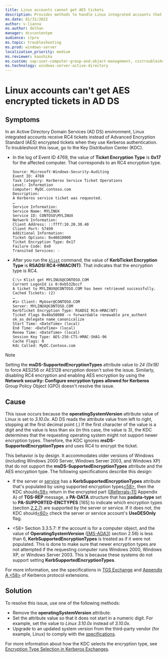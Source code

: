 ```yaml
---
title: Linux accounts cannot get AES tickets
description: Provides methods to handle Linux integrated accounts that can't get AES encrypted tickets but can get RC4 tickets in AD DS.
ms.date: 01/31/2022
author: v-lianna
ms.author: delhan
manager: dcscontentpm
audience: itpro
ms.topic: troubleshooting
ms.prod: windows-server
localization_priority: medium
ms.reviewer: kaushika
ms.custom: sap:user-computer-group-and-object-management, csstroubleshoot
ms.technology: windows-server-active-directory
---
```

# Linux accounts can't get AES encrypted tickets in AD DS

## Symptoms

In an Active Directory Domain Services (AD DS) environment, Linux integrated accounts receive RC4 tickets instead of Advanced Encryption Standard (AES) encrypted tickets when they use Kerberos authentication. To troubleshoot this issue, go to the Key Distribution Center (KDC).

- In the log of Event ID 4769, the value of **Ticket Encryption Type** is **0x17** for the affected computer. That corresponds to an RC4 encryption type.

    ```output
    Source: Microsoft-Windows-Security-Auditing 
    Event ID: 4769 
    Task Category: Kerberos Service Ticket Operations 
    Level: Information 
    Computer: MyDC.contoso.com 
    Description: 
    A Kerberos service ticket was requested. 
    … 
    Service Information: 
    Service Name: MYLINUX 
    Service ID: CONTOSO\MYLINUX 
    Network Information: 
    Client Address: ::ffff:10.20.30.40 
    Client Port: 57499 
    Additional Information: 
    Ticket Options: 0x40810000 
    Ticket Encryption Type: 0x17 
    Failure Code: 0x0 
    Transited Services: -
    ```

- After you run the [`klist`](/windows-server/administration/windows-commands/klist) command, the value of **KerbTicket Encryption Type** is **RSADSI RC4-HMAC(NT)**. That indicates that the encryption type is RC4.

    ```output
    C:\> Klist get MYLINUX@CONTOSO.COM  
    Current LogonId is 0:0xb532bccf  
    A ticket to MYLINUX@CONTOSO.COM has been retrieved successfully.  
    Cached Tickets: (2)  
    …  
    #1> Client: MyUser@CONTOSO.COM  
    Server: MYLINUX@CONTOSO.COM  
    KerbTicket Encryption Type: RSADSI RC4-HMAC(NT)  
    Ticket Flags 0x40a50000 -> forwardable renewable pre_authent ok_as_delegate name_canonicalize  
    Start Time: <DateTime> (local)  
    End Time: <DateTime> (local)  
    Renew Time: <DateTime> (local)  
    Session Key Type: AES-256-CTS-HMAC-SHA1-96  
    Cache Flags: 0  
    Kdc Called: MyDC.Contoso.com  
    ```

> [!NOTE]  
> Setting the **msDS-SupportedEncryptionTypes** attribute value to *24 (0x18)* to force AES256 or AES128 encryption doesn't solve the issue. Similarly, disabling RC4 encryption and enabling AES encryption by using the **Network security: Configure encryption types allowed for Kerberos** Group Policy Object (GPO) doesn't resolve the issue.

## Cause

This issue occurs because the **operatingSystemVersion** attribute value of Linux is set to *3.10.0x*. AD DS reads the attribute value from left to right, stopping at the first decimal point (.) If the first character of the value is a digit and the value is less than six (in this case, the value is 3), the KDC determines that the requesting operating system might not support newer encryption types. Therefore, the KDC ignores **msDS-SupportedEncryptionTypes** and uses RC4 to encrypt the ticket.

This behavior is by design. It accommodates older versions of Windows (including Windows 2000 Server, Windows Server 2003, and Windows XP) that do not support the **msDS-SupportedEncryptionTypes** attribute and the AES encryption type. The following specifications describe this design:<a id="1"></a>

- If the server or [service](/openspecs/windows_protocols/ms-kile/e720dd17-0703-4ce4-ab66-7ccf2d72c579#gt_2dc07ca2-2b40-437e-a5ec-ed28ebfb116a) has a **KerbSupportedEncryptionTypes** attribute that's populated by using supported encryption types[<58>](/openspecs/windows_protocols/ms-kile/1163bb03-7035-433e-b5a4-802247262d18#Appendix_A_58), then the KDC should[<59>](/openspecs/windows_protocols/ms-kile/1163bb03-7035-433e-b5a4-802247262d18#Appendix_A_59) return in the encrypted part ([[Referrals-11]](https://tools.ietf.org/internet-drafts/draft-ietf-krb-wg-kerberos-referrals-11) Appendix A) of **TGS-REP** message, a **PA-DATA** structure that has **padata-type** set to **PA-SUPPORTED-ENCTYPES** [165] to indicate which encryption types (section [2.2.7](/openspecs/windows_protocols/ms-kile/6cfc7b50-11ed-4b4d-846d-6f08f0812919)) are supported by the server or service. If it does not, the KDC should[<60>](/openspecs/windows_protocols/ms-kile/1163bb03-7035-433e-b5a4-802247262d18#Appendix_A_60) check the server or service account's **UseDESOnly** flag.

- <58> Section 3.3.5.7: If the account is for a computer object, and the value of **OperatingSystemVersion** ([[MS-ADA3]](/openspecs/windows_protocols/ms-ada3/4517e835-3ee6-44d4-bb95-a94b6966bfb0) section 2.56) is less than 6, **KerbSupportedEncryptionTypes** is treated as if it were not populated. This is done to make sure that newer encryption types are not attempted if the requesting computer runs Windows 2000, Windows XP, or Windows Server 2003. This is because these systems do not support setting **KerbSupportedEncryptionTypes**.

For more information, see the specifications in [TGS Exchange](/openspecs/windows_protocols/ms-kile/2e5dcf34-4b51-44a0-b45a-277ed616ca39#:~:text=if%20the%20server%20or%20service,usedesonly%20flag) and [Appendix A <58>](/openspecs/windows_protocols/ms-kile/1163bb03-7035-433e-b5a4-802247262d18#Appendix_A_58) of Kerberos protocol extensions.

## Solution

To resolve this issue, use one of the following methods:

- Remove the **operatingSystemVersion** attribute.
- Set the attribute value so that it does not start in a numeric digit. For example, set the value to *Linux 3.10.0x* instead of *3.10.0x*.
- Upgrade to an updated system version from the third-party vendor (for example, Linux) to comply with the [specifications](#1).

For more information about how the KDC selects the encryption type, see [Encryption Type Selection in Kerberos Exchanges](/archive/blogs/openspecification/encryption-type-selection-in-kerberos-exchanges).
